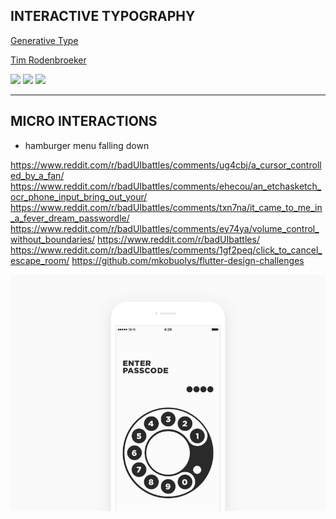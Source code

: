 ## INTERACTIVE TYPOGRAPHY

[Generative Type](https://generativetype.com/)

[Tim Rodenbroeker](https://128kb.timrodenbroeker.de/grid/)

![](https://i.pinimg.com/originals/77/7d/86/777d8642dd45ea391816f15aec16c240.gif)
![](https://i.pinimg.com/originals/14/f9/45/14f945d3be697c4f3fcea0e2f4a0c34a.gif)
![](https://i.pinimg.com/originals/29/2b/2d/292b2dfca447d0ee46a2430e5092b1dd.gif)

___

## MICRO INTERACTIONS 
- hamburger menu falling down


https://www.reddit.com/r/badUIbattles/comments/ug4cbj/a_cursor_controlled_by_a_fan/
https://www.reddit.com/r/badUIbattles/comments/ehecou/an_etchasketch_ocr_phone_input_bring_out_your/
https://www.reddit.com/r/badUIbattles/comments/txn7na/it_came_to_me_in_a_fever_dream_passwordle/
https://www.reddit.com/r/badUIbattles/comments/ey74ya/volume_control_without_boundaries/
https://www.reddit.com/r/badUIbattles/
https://www.reddit.com/r/badUIbattles/comments/1gf2peq/click_to_cancel_escape_room/
https://github.com/mkobuolys/flutter-design-challenges

![lock](./lock-thing.gif)